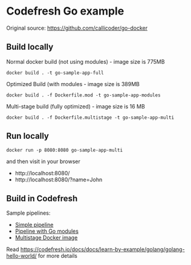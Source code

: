 # Codefresh Go example

Original source: https://github.com/callicoder/go-docker

## Build locally

Normal docker build (not using modules) - image size is 775MB

`docker build . -t go-sample-app-full`

Optimized Build (with modules - image size is 389MB

`docker build . -f Dockerfile.mod -t go-sample-app-modules`

Multi-stage build (fully optimized) - image size is 16 MB

`docker build . -f Dockerfile.multistage -t go-sample-app-multi`

## Run locally

`docker run -p 8080:8080 go-sample-app-multi`

and then visit in your browser

* http://localhost:8080/
* http://localhost:8080/?name=John

## Build in Codefresh

Sample pipelines:

* [Simple pipeline](codefresh.yml)
* [Pipeline with Go modules](codefresh-gomod.yml)
* [Multistage Docker image](codefresh-multi-stage.yml)

Read https://codefresh.io/docs/docs/learn-by-example/golang/golang-hello-world/ for more details



